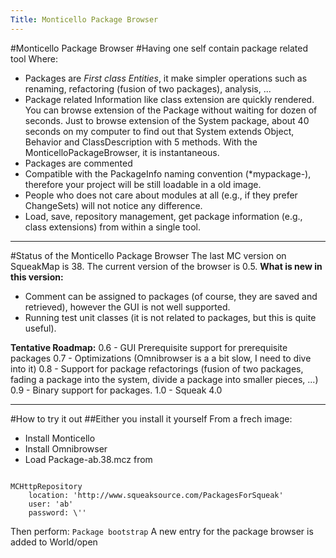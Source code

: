 ```yaml
---
Title: Monticello Package Browser
---
```

#Monticello Package Browser
#Having one self contain package related tool
Where:

- Packages are <i>First class Entities</i>, it make simpler operations such as renaming, refactoring (fusion of two packages), analysis, ...
- Package related Information like class extension are quickly rendered. You can browse extension of the Package without waiting for dozen of seconds. Just to browse extension of the System package, about 40 seconds on my computer to find out that System extends Object, Behavior and ClassDescription with 5 methods. With the MonticelloPackageBrowser, it is instantaneous.
- Packages are commented
- Compatible with the PackageInfo naming convention (\*mypackage-), therefore your project will be still loadable in a old image.
- People who does not care about modules at all (e.g., if they prefer ChangeSets) will not notice any difference.
- Load, save, repository management, get package information (e.g., class extensions) from within a single tool.


---
#Status of the Monticello Package Browser
The last MC version on SqueakMap is 38. The current version of the browser is 0.5.
<b>What is new in this version:</b>

- Comment can be assigned to packages (of course, they are saved and retrieved), however the GUI is not well supported.
- Running test unit classes (it is not related to packages, but this is quite useful).

<b>Tentative Roadmap:</b>
0.6 - GUI Prerequisite support for prerequisite packages
0.7 - Optimizations (Omnibrowser is a a bit slow, I need to dive into it)
0.8 - Support for package refactorings (fusion of two packages, fading a package into the system, divide a package into smaller pieces, ...)
0.9 - Binary support for packages.
1.0 - Squeak 4.0


---
#How to try it out
##Either you install it yourself
From a frech image:

- Install Monticello
- Install Omnibrowser
- Load Package-ab.38.mcz from 
<code>
MCHttpRepository
    location: 'http://www.squeaksource.com/PackagesForSqueak'
    user: 'ab'
    password: \''
</code>

Then perform: <code>Package bootstrap</code>
A new entry for the package browser is added to World/open
